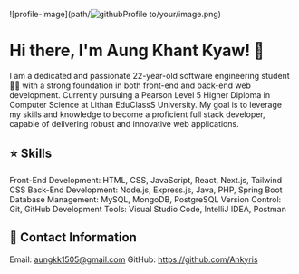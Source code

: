 ![profile-image](path/![githubProfile](https://github.com/Ankyris/Ankyris/assets/85355029/3e6296bd-de52-48e8-bb42-43c8db79065f)
to/your/image.png) <!-- Update the path to your image -->

# Hi there, I'm Aung Khant Kyaw! 👋

I am a dedicated and passionate 22-year-old software engineering student 🧑‍💻 with a strong foundation in both front-end and back-end web development. Currently pursuing a Pearson Level 5 Higher Diploma in Computer Science at Lithan EduClassS University. My goal is to leverage my skills and knowledge to become a proficient full stack developer, capable of delivering robust and innovative web applications.

## ⭐ Skills

Front-End Development: HTML, CSS, JavaScript, React, Next.js, Tailwind CSS
Back-End Development: Node.js, Express.js, Java, PHP, Spring Boot
Database Management: MySQL, MongoDB, PostgreSQL
Version Control: Git, GitHub
Development Tools: Visual Studio Code, IntelliJ IDEA, Postman


## 📩 Contact Information 

Email: aungkk1505@gmail.com
GitHub: https://github.com/Ankyris
